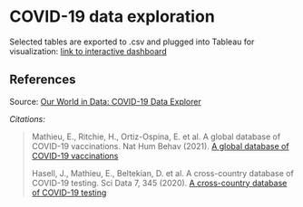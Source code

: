 # COVID-19 data exploration

Selected tables are exported to .csv and plugged into Tableau for visualization: [link to interactive dashboard](https://public.tableau.com/app/profile/cipherhawk/viz/COVID-19Dashboard_16880750097110/Dashboard)

## References
Source: [Our World in Data: COVID-19 Data Explorer](https://ourworldindata.org/explorers/coronavirus-data-explorer)

*Citations:*
> Mathieu, E., Ritchie, H., Ortiz-Ospina, E. et al. A global database of COVID-19 vaccinations. Nat Hum Behav (2021). [A global database of COVID-19 vaccinations](https://doi.org/10.1038/s41562-021-01122-8)
> 
> Hasell, J., Mathieu, E., Beltekian, D. et al. A cross-country database of COVID-19 testing. Sci Data 7, 345 (2020). [A cross-country database of COVID-19 testing ](https://doi.org/10.1038/s41597-020-00688-8)
